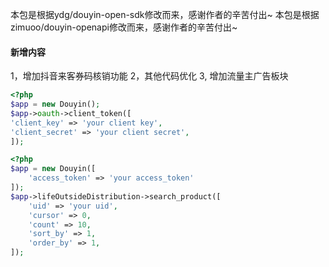 本包是根据ydg/douyin-open-sdk修改而来，感谢作者的辛苦付出~
本包是根据zimuoo/douyin-openapi修改而来，感谢作者的辛苦付出~

#### 新增内容
1，增加抖音来客券码核销功能
2，其他代码优化
3, 增加流量主广告板块
````php
<?php
$app = new Douyin();
$app->oauth->client_token([
'client_key' => 'your client key',
'client_secret' => 'your client secret',
]);
````

````php
<?php
$app = new Douyin([
    'access_token' => 'your access_token'
]);
$app->lifeOutsideDistribution->search_product([
    'uid' => 'your uid',
    'cursor' => 0,
    'count' => 10,
    'sort_by' => 1,
    'order_by' => 1,
]);
````